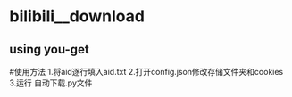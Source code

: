 # bilibili__download
## using you-get

#使用方法
1.将aid逐行填入aid.txt
2.打开config.json修改存储文件夹和cookies
3.运行 自动下载.py文件
